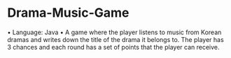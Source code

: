 # Drama-Music-Game
•	Language: Java 
•	A game where the player listens to music from Korean dramas and writes down the title of the drama it belongs to. 
The player has 3 chances and each round has a set of points that the player can receive.
